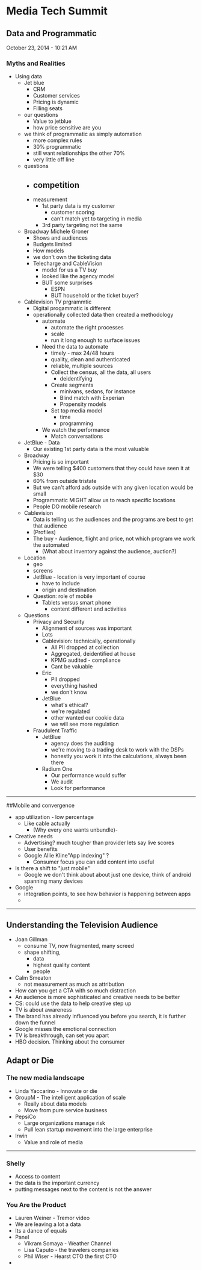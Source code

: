# Media Tech Summit #

## Data and Programmatic ##

October 23, 2014 - 10:21 AM

### Myths and Realities ###

- Using data
	- Jet blue
		- CRM
		- Customer services
		- Pricing is dynamic
		- Filling seats
	- our questions
		- Value to jetblue
		- how price sensitive are you
	- we think of programmatic as simply automation
		- more complex rules
		- 30% programmatic
		- still want relationships the other 70%
		- very little off line
	- questions
		- competition
			- 
		- measurement
			- 1st party data is my customer
				- customer scoring
				- can't match yet to targeting in media
			- 3rd party targeting not the same
	- Broadway Michele Groner
		- Shows and audiences
		- Budgets limited
		- How models
		- we don't own the ticketing data
		- Telecharge and CableVision
			- model for us a TV buy
			- looked like the agency model 
			- BUT some surprises
				- ESPN
				- BUT household or the ticket buyer?
	- Cablevision TV prgrammtic
		- Digital progammatic is different
		- operationally collected data then created a methodology
			- automate
				- automate the right processes
				- scale
				- run it long enough to surface issues
			- Need the data to automate
				- timely - max 24/48 hours
				- quality, clean and authenticated
				- reliable, multiple sources
				- Collect the census, all the data, all users
					- deidentifying
				- Create segments
					- minivans, sedans, for instance
					- Blind match with Experian
					- Propensity models
				- Set top media model
					- time
					- programming
			- We watch the performance
				- Match conversations
	- JetBlue - Data
		- Our existing 1st party data is the most valuable
	- Broadway
		- Pricing is so important
		- We were telling $400 customers that they could have seen it at $30
		- 60% from outside tristate
		- But we can't afford ads outside with any given location would  be small
		- Programmatic MIGHT allow us to reach specific locations
		- People DO mobile research
	- Cablevision
		- Data is telling us the audiences and the programs are best to get that audience
		- (Profiles)
		- The buy - Audience, flight and price, not which program we work the automated
			- (What about inventory against the audience, auction?)
	- Location
		- geo
		- screens
		- JetBlue - location is very important of course
			- have to include
			- origin and destination
		- Question: role of mobile
			- Tablets versus smart phone
				- content different and activities
	- Questions
		- Privacy and Security
			- Alignment of sources was important
			- Lots 
			- Cablevision: technically, operationally
				- All PII dropped at collection
				- Aggregated, deidentified at house
				- KPMG audited - compliance
				- Cant be valuable
			- Eric
				- PII dropped
				- everything hashed
				- we don't know
			- JetBlue
				- what's ethical?
				- we're regulated
				- other wanted our cookie data
				- we will see more regulation
		- Fraudulent Traffic
			- JetBlue 
				- agency does the auditing
				- we're moving to a trading desk to work with the DSPs
				- honestly you work it into the calculations, always been there
			- Radium One
				- Our performance would suffer
				- We audit
				- Look for performance


----

##Mobile and convergence

- app utilization - low percentage
	- Like cable actually
		- (Why every one wants unbundle)- 
- Creative needs
	- Advertising? much tougher than provider lets say live scores
	- User benefits
	- Google Allie Kline"App indexing" ? 
		- Consumer focus you can add content into useful 
- Is there a shift to "just mobile"
	- Google we don't think about about just one device, think of android spanning many devices
- Google 
	- integration points, to see how behavior is happening between apps
	- 
----
## Understanding the Television Audience ##

- Joan Gillman
	- consume TV, now fragmented, many screed
	- shape shifting,
		- data
		- highest quality content
		- people 
- Calm Smeaton
	- not measurement as much as attribution
- How can you get a CTA with so much distraction
- An audience is more sophisticated and creative needs to be better
- CS: could use the data to help creative step up
- TV is about awareness
- The brand has already influenced you before you search, it is further down the funnel
- Google misses the emotional connection
- TV is breakthrough, can set you apart
- HBO decision. Thinking about the consumer


## Adapt or Die ##

### The new media landscape

- Linda Yaccarino - Innovate or die
- GroupM - The intelligent application of scale
	- Really about data models
	- Move from pure service business
- PepsiCo
	- Large organizations manage risk
	- Pull lean startup movement into the large enterprise
- Irwin
	- Value and role of media

----
### Shelly ###

- Access to content
- the data is the important currency 
- putting messages next to the content is not the answer

### You Are the Product ###

- Lauren Weiner - Tremor video
- We are leaving a lot a data 
- Its a dance of equals
- Panel
	- Vikram Somaya - Weather Channel
	- Lisa Caputo - the travelers companies
	- Phil Wiser - Hearst CTO the first CTO
-  
